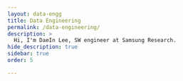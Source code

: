 ```yaml
---
layout: data-engg
title: Data Engineering
permalink: /data-engineering/
description: >
  Hi, I'm DaeIn Lee, SW engineer at Samsung Research.
hide_description: true
sidebar: true
order: 5

---
```


